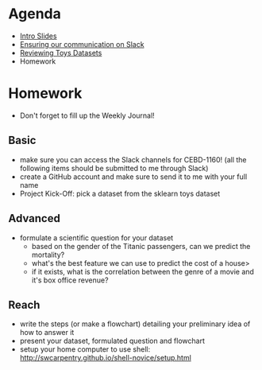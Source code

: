 # Agenda
* [Intro Slides](https://drive.google.com/open?id=1Ea1DruKUHzi632g7h51Vg3uPV6Kv5eka)
* [Ensuring our communication on Slack]()
* [Reviewing Toys Datasets](https://scikit-learn.org/stable/datasets/index.html#toy-datasets)
* Homework

# Homework
- Don't forget to fill up the Weekly Journal! 

## Basic
* make sure you can access the Slack channels for CEBD-1160! (all the following items should be submitted to me through Slack)
* create a GitHub account and make sure to send it to me with your full name
* Project Kick-Off: pick a dataset from the sklearn toys dataset
## Advanced
* formulate a scientific question for your dataset
  * based on the gender of the Titanic passengers, can we predict the mortality?
  * what's the best feature we can use to predict the cost of a house>
  * if it exists, what is the correlation between the genre of a movie and it's box office revenue?
## Reach
* write the steps (or make a flowchart) detailing your preliminary idea of how to answer it
* present your dataset, formulated question and flowchart
* setup your home computer to use shell: http://swcarpentry.github.io/shell-novice/setup.html
